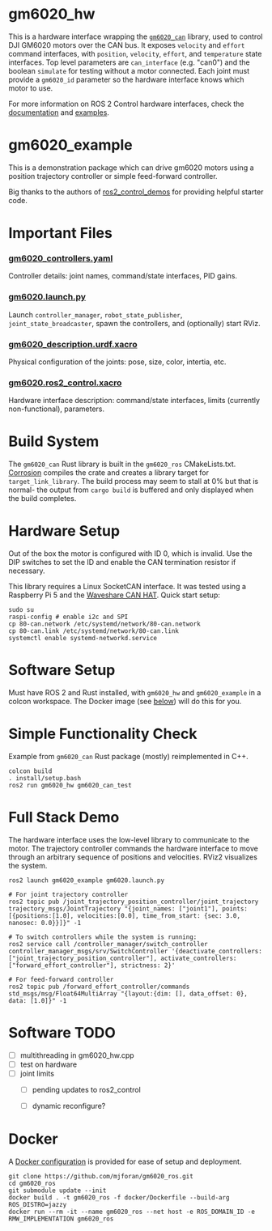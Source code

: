 # gm6020_hw

This is a hardware interface wrapping the [`gm6020_can`](https://github.com/mjforan/gm6020_can) library, used to control DJI GM6020 motors over the CAN bus. It exposes `velocity` and `effort` command interfaces, with `position`, `velocity`, `effort`, and `temperature` state interfaces. Top level parameters are `can_interface` (e.g. "can0") and the boolean `simulate` for testing without a motor connected. Each joint must provide a `gm6020_id` parameter so the hardware interface knows which motor to use.

For more information on ROS 2 Control hardware interfaces, check the [documentation](https://control.ros.org/rolling/doc/ros2_control/hardware_interface/doc/hardware_components_userdoc.html#) and [examples](https://github.com/ros-controls/ros2_control_demos).


# gm6020_example

This is a demonstration package which can drive gm6020 motors using a position trajectory controller or simple feed-forward controller.

Big thanks to the authors of [ros2_control_demos](https://github.com/ros-controls/ros2_control_demos) for providing helpful starter code.


# Important Files

### [gm6020_controllers.yaml](gm6020_example/config/gm6020_controllers.yaml)
Controller details: joint names, command/state interfaces, PID gains.

### [gm6020.launch.py](gm6020_example/launch/gm6020.launch.py)
Launch `controller_manager`, `robot_state_publisher`, `joint_state_broadcaster`, spawn the controllers, and (optionally) start RViz.

### [gm6020_description.urdf.xacro](gm6020_example/urdf/gm6020_description.urdf.xacro)
Physical configuration of the joints: pose, size, color, intertia, etc.

### [gm6020.ros2_control.xacro](gm6020_example/urdf/gm6020.ros2_control.xacro)
Hardware interface description: command/state interfaces, limits (currently non-functional), parameters.


# Build System

The `gm6020_can` Rust library is built in the `gm6020_ros` CMakeLists.txt. [Corrosion](https://corrosion-rs.github.io/corrosion/) compiles the crate and creates a library target for `target_link_library`. The build process may seem to stall at 0% but that is normal- the output from `cargo build` is buffered and only displayed when the build completes.


# Hardware Setup

Out of the box the motor is configured with ID 0, which is invalid. Use the DIP switches to set the ID and enable the CAN termination resistor if necessary.

This library requires a Linux SocketCAN interface. It was tested using a Raspberry Pi 5 and the [Waveshare CAN HAT](https://www.waveshare.com/wiki/2-CH_CAN_HAT). Quick start setup:

```
sudo su
raspi-config # enable i2c and SPI
cp 80-can.network /etc/systemd/network/80-can.network
cp 80-can.link /etc/systemd/network/80-can.link
systemctl enable systemd-networkd.service
```


# Software Setup
Must have ROS 2 and Rust installed, with `gm6020_hw` and `gm6020_example` in a colcon workspace. The Docker image (see [below](#docker)) will do this for you.


# Simple Functionality Check

Example from `gm6020_can` Rust package (mostly) reimplemented in C++.
```
colcon build
. install/setup.bash
ros2 run gm6020_hw gm6020_can_test
```


# Full Stack Demo

The hardware interface uses the low-level library to communicate to the motor. The trajectory controller commands the hardware interface to move through an arbitrary sequence of positions and velocities. RViz2 visualizes the system.

```
ros2 launch gm6020_example gm6020.launch.py

# For joint trajectory controller
ros2 topic pub /joint_trajectory_position_controller/joint_trajectory trajectory_msgs/JointTrajectory "{joint_names: ["joint1"], points: [{positions:[1.0], velocities:[0.0], time_from_start: {sec: 3.0, nanosec: 0.0}}]}" -1

# To switch controllers while the system is running:
ros2 service call /controller_manager/switch_controller controller_manager_msgs/srv/SwitchController '{deactivate_controllers: ["joint_trajectory_position_controller"], activate_controllers: ["forward_effort_controller"], strictness: 2}'

# For feed-forward controller
ros2 topic pub /forward_effort_controller/commands std_msgs/msg/Float64MultiArray "{layout:{dim: [], data_offset: 0}, data: [1.0]}" -1
```


# Software TODO
- [ ] multithreading in gm6020_hw.cpp
- [ ] test on hardware
- [ ] joint limits
   - [ ] pending updates to ros2_control
   - [ ] dynamic reconfigure?


# Docker

A [Docker configuration](docker/Dockerfile) is provided for ease of setup and deployment.

```
git clone https://github.com/mjforan/gm6020_ros.git
cd gm6020_ros
git submodule update --init
docker build . -t gm6020_ros -f docker/Dockerfile --build-arg ROS_DISTRO=jazzy
docker run --rm -it --name gm6020_ros --net host -e ROS_DOMAIN_ID -e RMW_IMPLEMENTATION gm6020_ros
```